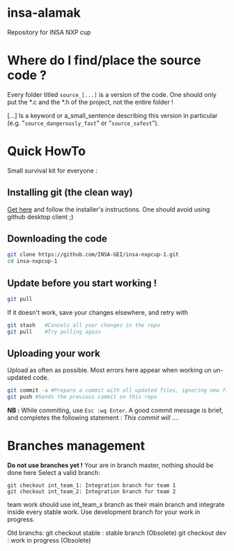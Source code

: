 # insa-alamak

Repository for INSA NXP cup 

# Where do I find/place the source code ?
Every folder titled `source_[...]` is a version of the code. One should only put the \*.c and the \*.h of the project, not the entire folder !

[...] Is a keyword or a_small_sentence describing this version in particular (e.g. "`source_dangerously_fast`" or "`source_safest`").

# Quick HowTo
Small survival kit for everyone : 
## Installing git (the clean way)
[Get here](https://git-scm.com/downloads) and follow the installer's instructions. One should avoid using github desktop client ;)

## Downloading the code
```bash
git clone https://github.com/INSA-GEI/insa-nxpcup-1.git
cd insa-nxpcup-1
```

## Update before you start working !
```bash
git pull 
```
If it doesn't work, save your changes elsewhere, and retry with
```bash
git stash	#Cancels all your changes in the repo
git pull	#Try pulling again
```

## Uploading your work
Upload as often as possible. Most errors here appear when working un un-updated code.
```bash
git commit -a #Prepare a commit with all updated files, ignoring new files.
git push #Sends the previous commit on this repo
```
**NB :** While commiting, use `Esc :wq Enter`. A good commit message is brief, and completes the following statement : *This commit will ...*.

# Branches management
**Do not use branches yet !**
Your are in branch master, nothing should be done here
Select a valid branch:

	git checkout int_team_1: Integration branch for team 1
	git checkout int_team_2: Integration branch for team 2

team work should use int_team_x branch as their main branch and integrate inside every stable work. Use development branch for your work in progress.

Old branchs:
	git checkout stable    : stable branch (Obsolete)
	git checkout dev       : work in progress (Obsolete)


	


